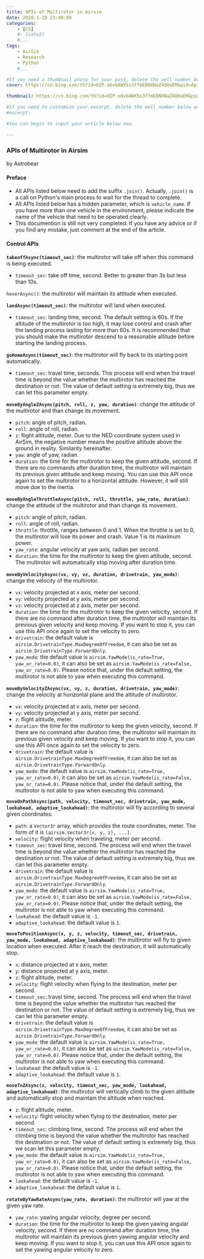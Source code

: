 ```yaml
---
title: APIs of Multirotor in Airsim
date: 2020-1-15 23:40:00
categories: 
	- [CS]
	#- [cate2]
	#...
tags: 
	- AirSim
	- Research
	- Python
	#...

#If you need a thumbnail photo for your post, delete the well number below and finish the directory.
cover: https://cn.bing.com/th?id=OIP.o6vbAWXSs3ffmE8NXNaZ4QHaEM&pid=Api&rs=1

thumbnail: https://cn.bing.com/th?id=OIP.o6vbAWXSs3ffmE8NXNaZ4QHaEM&pid=Api&rs=1

#If you need to customize your excerpt, delete the well number below and input something. You can also input <!-- more --> in your article to divide the excerpt and other contents.
#excerpt: 

#You can begin to input your article below now.

---
```


### APIs of Multirotor in Airsim

by Astrobear

<!-- more -->

#### Preface

- All APIs listed below need to add the suffix `.join()`. Actually, `.join()` is a call on Python's main process to wait for the thread to complete.
- All APIs listed below has a hidden parameter, which is `vehicle_name`. If you have more than one vehicle in the environment, please indicate the name of the vehicle that need to be operated clearly.
- This documention is still not very completed. If you have any advice or if you find any mistake, just comment at the end of the article.

#### Control APIs

**`takeoffAsync(timeout_sec)`**: the multirotor will take off when this command is being executed. 

- `timeout_sec`: take off time, second. Better to greater than 3s but less than 10s.

`hoverAsync()`: the multirotor will maintain its attitude when executed.

**`landAsync(timeout_sec)`**: the multirotor will land when executed.

- `timeout_sec`: landing time, second. The default setting is 60s. If the altitude of the multirotor is too high, it may lose control and crash after the landing process lasting for more than 60s. It is recommended that you should make the multirotor descend to a reasonable altitude before starting the landing process.

**`goHomeAsync(timeout_sec)`**: the multirotor will fly back to its starting point automatically.

- `timeout_sec`: travel time, seconds. This process will end when the travel time is beyond the value whether the multirotor has reached the destination or not. The value of default setting is extremely big, thus we can let this parameter empty.

**`moveByAngleZAsync(pitch, roll, z, yaw, duration)`**: change the attitude of the multirotor and than change its movement.

- `pitch`: angle of pitch, radian.
- `roll`: angle of roll, radian.
- `z`: flight altitude, meter. Due to the NED coordinate system used in AirSim, the negative number means the positive altitude above the ground in reality. Similarity hereinafter.
- `yaw`: angle of yaw, radian.
- `duration`: the time for the multirotor to keep the given attitude, second. If there are no commands after duration time, the multirotor will maintain its previous given attitude and keep moving. You can use this API once again to set the multirotor to a horizontal attitude. However, it will still move due to the inertia.

**`moveByAngleThrottleAsync(pitch, roll, throttle, yaw_rate, duration)`**: change the attitude of the multirotor and than change its movement.

- `pitch`: angle of pitch, radian.
- `roll`: angle of roll, radian.
- `throttle`: throttle, ranges between 0 and 1. When the throttle is set to 0, the multirotor will lose its power and crash. Value 1 is its maximum power.
- `yaw_rate`: angular velocity at yaw axis, radian per second.
- `duration`: the time for the multirotor to keep the given attitude, second. The multirotor will automatically stop moving after duration time.

**`moveByVelocityAsync(vx, vy, vz, duration, drivetrain, yaw_mode)`**: change the velocity of the multirotor.

- `vx`: velocity projected at x axis, meter per second.
- `vy`: velocity projected at y axis, meter per second.
- `vz`: velocity projected at z axis, meter per second.
- `duration`: the time for the multirotor to keep the given velocity, second. If there are no command after duration time, the multirotor will maintain its previous given velocity and keep moving. If you want to stop it, you can use this API once again to set the velocity to zero.
- `drivetrain`: the default value is `airsim.DrivetrainType.MaxDegreeOfFreedom`, it can also be set as `airsim.DrivetrainType.ForwardOnly`.
- `yaw_mode`: the default value is `airsim.YawMode(is_rate=True, yaw_or_rate=0.0)`, it can also be set as `airsim.YawMode(is_rate=False, yaw_or_rate=0.0)`. Please notice that, under the default setting, the multirotor is not able to yaw when executing this command.

**`moveByVelocityZAsync(vx, vy, z, duration, drivetrain, yaw_mode)`**: change the velocity at horizontal plane and the altitude of multirotor.

- `vx`: velocity projected at x axis, meter per second.
- `vy`: velocity projected at y axis, meter per second.
- `z`: flight altitude, meter.
- `duration`: the time for the multirotor to keep the given velocity, second. If there are no command after duration time, the multirotor will maintain its previous given velocity and keep moving. If you want to stop it, you can use this API once again to set the velocity to zero.
- `drivetrain`: the default value is `airsim.DrivetrainType.MaxDegreeOfFreedom`, it can also be set as `airsim.DrivetrainType.ForwardOnly`.
- `yaw_mode`: the default value is `airsim.YawMode(is_rate=True, yaw_or_rate=0.0)`, it can also be set as `airsim.YawMode(is_rate=False, yaw_or_rate=0.0)`. Please notice that, under the default setting, the multirotor is not able to yaw when executing this command.

**`moveOnPathAsync(path, velocity, timeout_sec, drivetrain, yaw_mode, lookahead, adaptive_lookahead)`**: the multirotor will fly according to several given coordinates.

- `path`: a `Vector3r` array, which provides the route coordinates, meter. The form of it is `[airsim.Vector3r(x, y, z), ...]`.
- `velocity`: flight velocity when traveling, meter per second.
- `timeout_sec`: travel time, second. The process will end when the travel time is beyond the value whether the multirotor has reached the destination or not. The value of default setting is extremely big, thus we can let this parameter empty. 
- `drivetrain`: the default value is `airsim.DrivetrainType.MaxDegreeOfFreedom`, it can also be set as `airsim.DrivetrainType.ForwardOnly`.
- `yaw_mode`: the default value is `airsim.YawMode(is_rate=True, yaw_or_rate=0.0)`, it can also be set as `airsim.YawMode(is_rate=False, yaw_or_rate=0.0)`. Please notice that, under the default setting, the multirotor is not able to yaw when executing this command.
- `lookahead`: the default value is `-1`.
- `adaptive_lookahead`: the default value is `1`.

**`moveToPositionAsync(x, y, z, velocity, timeout_sec, drivetrain, yaw_mode, lookahead, adaptive_lookahead)`**: the multirotor will fly to given location when executed. After it reach the destination, it will automatically stop.

- `x`: distance projected at x axis, meter.
- `y`: distance projected at y axis, meter.
- `z`: flight altitude, meter.
- `velocity`: flight velocity when flying to the destination, meter per second.
- `timeout_sec`: travel time, second. The process will end when the travel time is beyond the value whether the multirotor has reached the destination or not. The value of default setting is extremely big, thus we can let this parameter empty.
- `drivetrain`: the default value is `airsim.DrivetrainType.MaxDegreeOfFreedom`, it can also be set as `airsim.DrivetrainType.ForwardOnly`.
- `yaw_mode`: the default value is `airsim.YawMode(is_rate=True, yaw_or_rate=0.0)`, it can also be set as `airsim.YawMode(is_rate=False, yaw_or_rate=0.0)`. Please notice that, under the default setting, the multirotor is not able to yaw when executing this command.
- `lookahead`: the default value is `-1`.
- `adaptive_lookahead`: the default value is `1`.

**`moveToZAsync(z, velocity, timeout_sec, yaw_mode, lookahead, adaptive_lookahead)`**: the multirotor will vertically climb to the given altitude and automatically stop and maintain the altitude when reached.

- `z`: flight altitude, meter.
- `velocity`: flight velocity when flying to the destination, meter per second.
- `timeout_sec`: climbing time, second. The process will end when the climbing time is beyond the value whether the multirotor has reached the destination or not. The value of default setting is extremely big, thus we scan let this parameter empty.
- `yaw_mode`: the default value is `airsim.YawMode(is_rate=True, yaw_or_rate=0.0)`, it can also be set as `airsim.YawMode(is_rate=False, yaw_or_rate=0.0)`. Please notice that, under the default setting, the multirotor is not able to yaw when executing this command.
- `lookahead`: the default value is `-1`.
- `adaptive_lookahead`: the default value is `1`.

**`rotateByYawRateAsync(yaw_rate, duration)`**: the multirotor will yaw at the given yaw rate.

- `yaw_rate`: yawing angular velocity, degree per second. 
- `duration`: the time for the multirotor to keep the given yawing angular velocity, second. If there are no command after duration time, the multirotor will maintain its previous given yawing angular velocity and keep moving. If you want to stop it, you can use this API once again to set the yawing angular velocity to zero.
